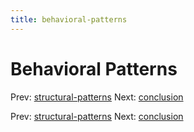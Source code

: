 ```yaml
---
title: behavioral-patterns
---
```




# Behavioral Patterns

Prev:
[structural-patterns](structural-patterns.md)
Next: [conclusion](conclusion.md)

Prev:
[structural-patterns](structural-patterns.md)
Next: [conclusion](conclusion.md)
